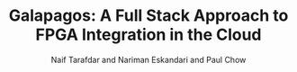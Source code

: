 ---
"ENTRYTYPE": "misc"
"ID": "tarafdar:xdf2018"
"author": "Naif Tarafdar and Nariman Eskandari and Paul Chow"
"howpublished": "Xilinx Developer's Forum (XDF)"
"month": "oct"
"title": "Galapagos: A Full Stack Approach to FPGA Integration\nin the Cloud"
"year": "2018"
---